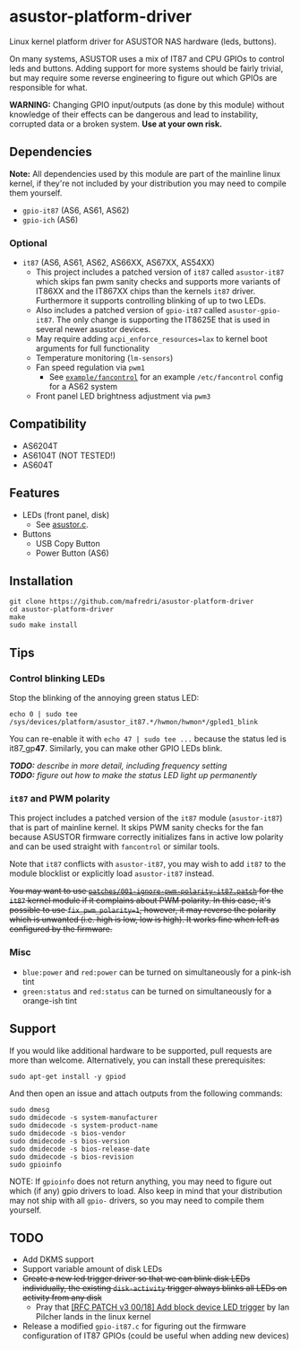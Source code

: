 # asustor-platform-driver

Linux kernel platform driver for ASUSTOR NAS hardware (leds, buttons).

On many systems, ASUSTOR uses a mix of IT87 and CPU GPIOs to control leds and buttons. Adding support for more systems should be fairly trivial, but may require some reverse engineering to figure out which GPIOs are responsible for what.

**WARNING:** Changing GPIO input/outputs (as done by this module) without knowledge of their effects can be dangerous and lead to instability, corrupted data or a broken system. **Use at your own risk.**

## Dependencies

**Note:** All dependencies used by this module are part of the mainline linux kernel, if they're not included by your distribution you may need to compile them yourself.

- `gpio-it87` (AS6, AS61, AS62)
- `gpio-ich` (AS6)

### Optional

- `it87` (AS6, AS61, AS62, AS66XX, AS67XX, AS54XX)
  - This project includes a patched version of `it87` called `asustor-it87` which skips fan pwm sanity checks
    and supports more variants of IT86XX and the IT867XX chips than the kernels `it87` driver.
    Furthermore it supports controlling blinking of up to two LEDs.
  - Also includes a patched version of `gpio-it87` called `asustor-gpio-it87`. The only change is supporting
    the IT8625E that is used in several newer asustor devices.
  - May require adding `acpi_enforce_resources=lax` to kernel boot arguments for full functionality
  - Temperature monitoring (`lm-sensors`)
  - Fan speed regulation via `pwm1`
    - See [`example/fancontrol`](./example/fancontrol) for an example `/etc/fancontrol` config for a AS62 system
  - Front panel LED brightness adjustment via `pwm3`

## Compatibility

- AS6204T
- AS6104T (NOT TESTED!)
- AS604T

## Features

- LEDs (front panel, disk)
  - See [asustor.c](asustor.c).
- Buttons
  - USB Copy Button
  - Power Button (AS6)

## Installation

```
git clone https://github.com/mafredri/asustor-platform-driver
cd asustor-platform-driver
make
sudo make install
```

## Tips

### Control blinking LEDs

Stop the blinking of the annoying green status LED:
```
echo 0 | sudo tee /sys/devices/platform/asustor_it87.*/hwmon/hwmon*/gpled1_blink
```

You can re-enable it with `echo 47 | sudo tee ...` because the status led is it87_gp**47**.
Similarly, you can make other GPIO LEDs blink.

_**TODO:** describe in more detail, including frequency setting_  
_**TODO:** figure out how to make the status LED light up permanently_

### `it87` and PWM polarity

This project includes a patched version of the `it87` module (`asustor-it87`) that is part of mainline kernel. It skips PWM sanity checks for the fan because ASUSTOR firmware correctly initializes fans in active low polarity and can be used straight with `fancontrol` or similar tools.

Note that `it87` conflicts with `asustor-it87`, you may wish to add `it87` to the module blocklist or explicitly load `asustor-it87` instead.

~~You may want to use [`patches/001-ignore-pwm-polarity-it87.patch`](patches/001-ignore-pwm-polarity-it87.patch) for the `it87` kernel module if it complains about PWM polarity. In this case, it's possible to use `fix_pwm_polarity=1`, however, it may reverse the polarity which is unwanted (i.e. high is low, low is high). It works fine when left as configured by the firmware.~~

### Misc

- `blue:power` and `red:power` can be turned on simultaneously for a pink-ish tint
- `green:status` and `red:status` can be turned on simultaneously for a orange-ish tint

## Support

If you would like additional hardware to be supported, pull requests are more than welcome. Alternatively, you can install these prerequisites:

```
sudo apt-get install -y gpiod
```

And then open an issue and attach outputs from the following commands:

```
sudo dmesg
sudo dmidecode -s system-manufacturer
sudo dmidecode -s system-product-name
sudo dmidecode -s bios-vendor
sudo dmidecode -s bios-version
sudo dmidecode -s bios-release-date
sudo dmidecode -s bios-revision
sudo gpioinfo
```

NOTE: If `gpioinfo` does not return anything, you may need to figure out which (if any) gpio drivers to load. Also keep in mind that your distribution may not ship with all `gpio-` drivers, so you may need to compile them yourself.

## TODO

- Add DKMS support
- Support variable amount of disk LEDs
- ~~Create a new led trigger driver so that we can blink disk LEDs individually, the existing `disk-activity` trigger always blinks all LEDs on activity from any disk~~
  - Pray that [[RFC PATCH v3 00/18] Add block device LED trigger](https://lore.kernel.org/linux-leds/20210819025053.222710-1-arequipeno@gmail.com/) by Ian Pilcher lands in the linux kernel
- Release a modified `gpio-it87.c` for figuring out the firmware configuration of IT87 GPIOs (could be useful when adding new devices)
